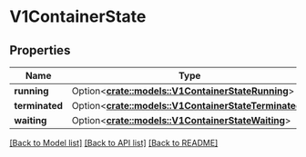 # V1ContainerState

## Properties

Name | Type | Description | Notes
------------ | ------------- | ------------- | -------------
**running** | Option<[**crate::models::V1ContainerStateRunning**](v1.ContainerStateRunning.md)> |  | [optional]
**terminated** | Option<[**crate::models::V1ContainerStateTerminated**](v1.ContainerStateTerminated.md)> |  | [optional]
**waiting** | Option<[**crate::models::V1ContainerStateWaiting**](v1.ContainerStateWaiting.md)> |  | [optional]

[[Back to Model list]](../README.md#documentation-for-models) [[Back to API list]](../README.md#documentation-for-api-endpoints) [[Back to README]](../README.md)



